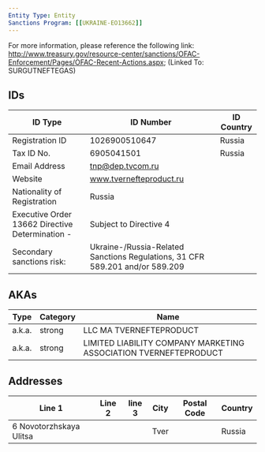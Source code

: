 ```yaml
---
Entity Type: Entity
Sanctions Program: [[UKRAINE-EO13662]]
---
```

For more information, please reference the following link: http://www.treasury.gov/resource-center/sanctions/OFAC-Enforcement/Pages/OFAC-Recent-Actions.aspx; (Linked To: SURGUTNEFTEGAS)

## IDs
| ID Type | ID Number | ID Country |
|---------|-----------|------------|
| Registration ID | 1026900510647 | Russia |
| Tax ID No. | 6905041501 | Russia |
| Email Address | tnp@dep.tvcom.ru |  |
| Website | www.tvernefteproduct.ru |  |
| Nationality of Registration | Russia |  |
| Executive Order 13662 Directive Determination - | Subject to Directive 4 |  |
| Secondary sanctions risk: | Ukraine-/Russia-Related Sanctions Regulations, 31 CFR 589.201 and/or 589.209 |  |


## AKAs
| Type | Category | Name      | 
|------|----------|-----------|
| a.k.a. | strong | LLC MA TVERNEFTEPRODUCT |
| a.k.a. | strong | LIMITED LIABILITY COMPANY MARKETING ASSOCIATION TVERNEFTEPRODUCT |


## Addresses
| Line 1 | Line 2 | line 3 | City | Postal Code| Country | 
|--------|--------|--------|------|------------|---------|
| 6 Novotorzhskaya Ulitsa |  |  | Tver |  | Russia |

